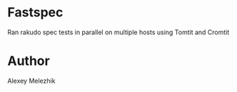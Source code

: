 # Fastspec

Ran rakudo spec tests in parallel on multiple hosts using Tomtit and Cromtit

# Author

Alexey Melezhik



